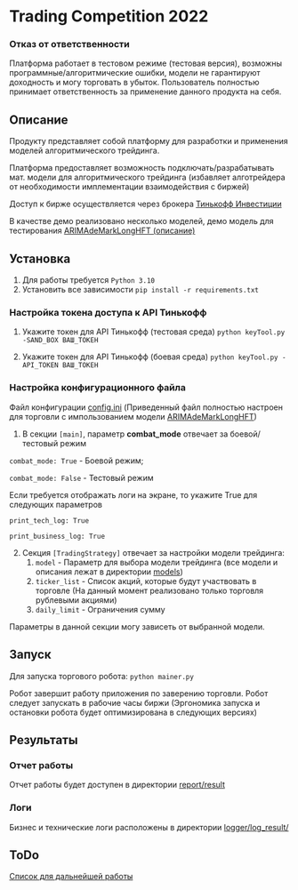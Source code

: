 # Trading Competition 2022
### Отказ от ответственности
Платформа работает в тестовом режиме (тестовая версия), возможны программные/алгоритмические ошибки,
модели не гарантируют доходность и могу торговать в убыток. Пользователь полностью принимает ответственность 
за применение данного продукта на себя.

## Описание
Продукту представляет собой платформу для разработки и применения моделей алгоритмического трейдинга.

Платформа предоставляет возможность подключать/разрабатывать мат. модели для алгоритмического трейдинга 
(избавляет алготрейдера от необходимости имплементации взаимодействия с биржей)

Доступ к бирже осуществляется через брокера [Тинькофф Инвестиции](https://www.tinkoff.ru/invest/)

В качестве демо реализовано несколько моделей, демо модель для тестирования [ARIMAdeMarkLongHFT (описание)](models/ARIMAdeMarkLongHFT.MD)


## Установка
1) Для работы требуется `Python 3.10`
2) Установить все зависимости 
`pip install -r requirements.txt`

### Настройка токена доступа к API Тинькофф

1) Укажите токен для API Тинькофф (тестовая среда)
`python keyTool.py -SAND_BOX ВАШ_ТОКЕН`

2) Укажите токен для API Тинькофф (боевая среда)
`python keyTool.py -API_TOKEN ВАШ_ТОКЕН`

### Настройка конфигурационного файла
Файл конфигурации [config.ini](config.ini) (Приведенный файл полностью настроен для торговли с импользованием модели 
[ARIMAdeMarkLongHFT](models/ARIMAdeMarkLongHFT.py))

1) В секции `[main]`, параметр **combat_mode** отвечает за боевой/тестовый режим 
   
`combat_mode: True`  - Боевой режим; 

`combat_mode: False`  - Тестовый режим 

Если требуется отображать логи на экране, то укажите True для следующих параметров 

`print_tech_log: True`

`print_business_log: True`

   
2) Секция `[TradingStrategy]` отвечает за настройки модели трейдинга:
   1) `model` - Параметр для выбора модели трейдинга (все модели и описания лежат в директории [models](models))
   2) `ticker_list` - Список акций, которые будут участвовать в торговле 
   (На данный момент реализовано только торговля рублевыми акциями)
   3) `daily_limit` - Ограничения сумму

Параметры в данной секции могу зависеть от выбранной модели.



## Запуск
Для запуска торгового робота:
`python mainer.py`

Робот завершит работу приложения по заверению торговли.
Робот следует запускать в рабочие часы биржи (Эргономика запуска и остановки робота будет оптимизирована в следующих версиях)



## Результаты
### Отчет работы 
Отчет работы будет доступен в директории [report/result](report/result)

### Логи
Бизнес и технические логи расположены в директории [logger/log_result/](logger/log_result)


## ToDo
[Список для дальнейшей работы](ToDo.MD)

